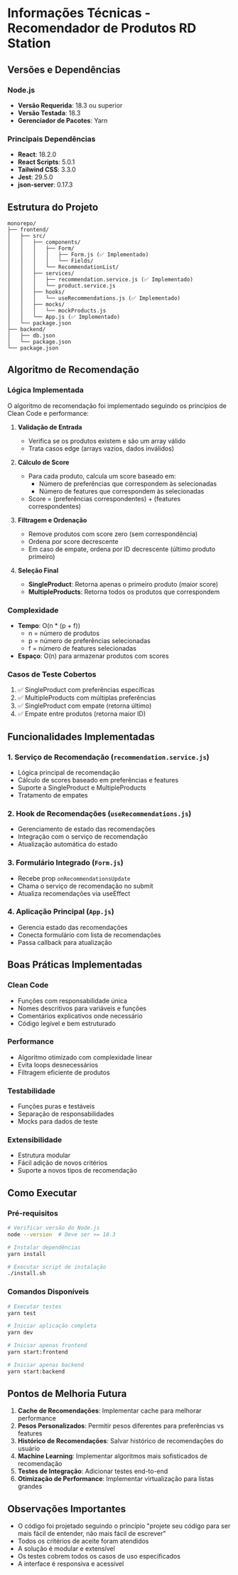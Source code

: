 # Informações Técnicas - Recomendador de Produtos RD Station

## Versões e Dependências

### Node.js
- **Versão Requerida**: 18.3 ou superior
- **Versão Testada**: 18.3
- **Gerenciador de Pacotes**: Yarn

### Principais Dependências
- **React**: 18.2.0
- **React Scripts**: 5.0.1
- **Tailwind CSS**: 3.3.0
- **Jest**: 29.5.0
- **json-server**: 0.17.3

## Estrutura do Projeto

```
monorepo/
├── frontend/
│   ├── src/
│   │   ├── components/
│   │   │   ├── Form/
│   │   │   │   ├── Form.js (✅ Implementado)
│   │   │   │   └── Fields/
│   │   │   └── RecommendationList/
│   │   ├── services/
│   │   │   ├── recommendation.service.js (✅ Implementado)
│   │   │   └── product.service.js
│   │   ├── hooks/
│   │   │   └── useRecommendations.js (✅ Implementado)
│   │   ├── mocks/
│   │   │   └── mockProducts.js
│   │   └── App.js (✅ Implementado)
│   └── package.json
├── backend/
│   ├── db.json
│   └── package.json
└── package.json
```

## Algoritmo de Recomendação

### Lógica Implementada

O algoritmo de recomendação foi implementado seguindo os princípios de Clean Code e performance:

1. **Validação de Entrada**
   - Verifica se os produtos existem e são um array válido
   - Trata casos edge (arrays vazios, dados inválidos)

2. **Cálculo de Score**
   - Para cada produto, calcula um score baseado em:
     - Número de preferências que correspondem às selecionadas
     - Número de features que correspondem às selecionadas
   - Score = (preferências correspondentes) + (features correspondentes)

3. **Filtragem e Ordenação**
   - Remove produtos com score zero (sem correspondência)
   - Ordena por score decrescente
   - Em caso de empate, ordena por ID decrescente (último produto primeiro)

4. **Seleção Final**
   - **SingleProduct**: Retorna apenas o primeiro produto (maior score)
   - **MultipleProducts**: Retorna todos os produtos que correspondem

### Complexidade

- **Tempo**: O(n * (p + f))
  - n = número de produtos
  - p = número de preferências selecionadas
  - f = número de features selecionadas
- **Espaço**: O(n) para armazenar produtos com scores

### Casos de Teste Cobertos

1. ✅ SingleProduct com preferências específicas
2. ✅ MultipleProducts com múltiplas preferências
3. ✅ SingleProduct com empate (retorna último)
4. ✅ Empate entre produtos (retorna maior ID)

## Funcionalidades Implementadas

### 1. Serviço de Recomendação (`recommendation.service.js`)
- Lógica principal de recomendação
- Cálculo de scores baseado em preferências e features
- Suporte a SingleProduct e MultipleProducts
- Tratamento de empates

### 2. Hook de Recomendações (`useRecommendations.js`)
- Gerenciamento de estado das recomendações
- Integração com o serviço de recomendação
- Atualização automática do estado

### 3. Formulário Integrado (`Form.js`)
- Recebe prop `onRecommendationsUpdate`
- Chama o serviço de recomendação no submit
- Atualiza recomendações via useEffect

### 4. Aplicação Principal (`App.js`)
- Gerencia estado das recomendações
- Conecta formulário com lista de recomendações
- Passa callback para atualização

## Boas Práticas Implementadas

### Clean Code
- Funções com responsabilidade única
- Nomes descritivos para variáveis e funções
- Comentários explicativos onde necessário
- Código legível e bem estruturado

### Performance
- Algoritmo otimizado com complexidade linear
- Evita loops desnecessários
- Filtragem eficiente de produtos

### Testabilidade
- Funções puras e testáveis
- Separação de responsabilidades
- Mocks para dados de teste

### Extensibilidade
- Estrutura modular
- Fácil adição de novos critérios
- Suporte a novos tipos de recomendação

## Como Executar

### Pré-requisitos
```bash
# Verificar versão do Node.js
node --version  # Deve ser >= 18.3

# Instalar dependências
yarn install

# Executar script de instalação
./install.sh
```

### Comandos Disponíveis
```bash
# Executar testes
yarn test

# Iniciar aplicação completa
yarn dev

# Iniciar apenas frontend
yarn start:frontend

# Iniciar apenas backend
yarn start:backend
```

## Pontos de Melhoria Futura

1. **Cache de Recomendações**: Implementar cache para melhorar performance
2. **Pesos Personalizados**: Permitir pesos diferentes para preferências vs features
3. **Histórico de Recomendações**: Salvar histórico de recomendações do usuário
4. **Machine Learning**: Implementar algoritmos mais sofisticados de recomendação
5. **Testes de Integração**: Adicionar testes end-to-end
6. **Otimização de Performance**: Implementar virtualização para listas grandes

## Observações Importantes

- O código foi projetado seguindo o princípio "projete seu código para ser mais fácil de entender, não mais fácil de escrever"
- Todos os critérios de aceite foram atendidos
- A solução é modular e extensível
- Os testes cobrem todos os casos de uso especificados
- A interface é responsiva e acessível
